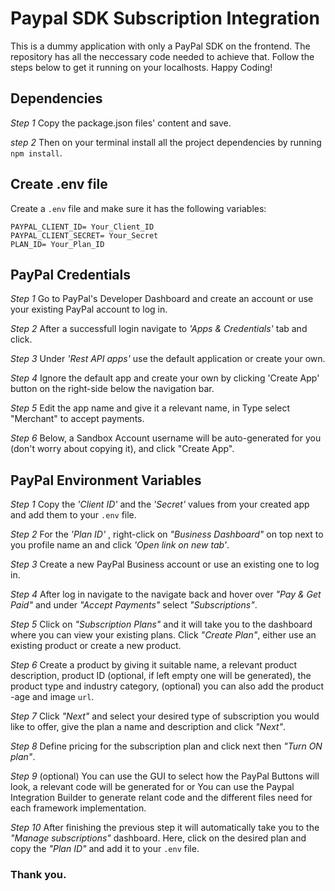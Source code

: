 # Paypal SDK Subscription Integration

This is a dummy application with only a PayPal SDK on the frontend. The repository has all the neccessary code needed to achieve that. Follow the steps below to get it running on your localhosts. Happy Coding! 

## Dependencies

_Step 1_ Copy the package.json files' content and save.

_step 2_ Then on your terminal install all the project dependencies by running `npm install`.

## Create .env file

Create a `.env` file and make sure it has the following variables:

```
PAYPAL_CLIENT_ID= Your_Client_ID
PAYPAL_CLIENT_SECRET= Your_Secret
PLAN_ID= Your_Plan_ID

```

## PayPal Credentials

_Step 1_ Go to PayPal's Developer Dashboard and create an account or use your existing PayPal account to log in. 

_Step 2_ After a successfull login navigate to _'Apps & Credentials'_ tab and click.

_Step 3_ Under _'Rest API apps'_ use the default application or create your own.

_Step 4_ Ignore the default app and create your own by clicking 'Create App' button on the right-side below the navigation bar.

_Step 5_ Edit the app name and give it a relevant name, in Type select "Merchant" to accept payments.

_Step 6_ Below, a Sandbox Account username will be auto-generated for you (don't worry about copying it), and click "Create App".

## PayPal Environment Variables

_Step 1_ Copy the _'Client ID'_ and the _'Secret'_ values from your created app and add them to your `.env` file.

_Step 2_ For the _'Plan ID'_ , right-click on _"Business Dashboard"_ on top next to you profile name an and click _'Open link on new tab'_. 

_Step 3_ Create a new PayPal Business account or use an existing one to log in.

_Step 4_ After log in navigate to the navigate back and hover over _"Pay & Get Paid"_ and under _"Accept Payments"_ select _"Subscriptions"_.

_Step 5_ Click on _"Subscription Plans"_ and it will take you to the dashboard where you can view your existing plans. Click _"Create Plan"_, either use an existing product or create a new product.

_Step 6_ Create a product by giving it suitable name, a relevant product description, product ID (optional, if left empty one will be generated), the product type and industry category, (optional) you can also add the product -age and image `url`.

_Step 7_ Click _"Next"_ and select your desired type of subscription you would like to offer, give the plan a name and description and click _"Next"_.

_Step 8_ Define pricing for the subscription plan and click next then _"Turn ON plan"_.

_Step 9_ (optional) You can use the GUI to select how the PayPal Buttons will look, a relevant code will be generated for or You can use the Paypal Integration Builder to generate relant code and the different files need for each framework implementation. 

_Step 10_ After finishing the previous step it will automatically take you to the _"Manage subscriptions"_ dashboard. Here, click on the desired plan and copy the _"Plan ID"_ and add it to your `.env` file.


### Thank you.